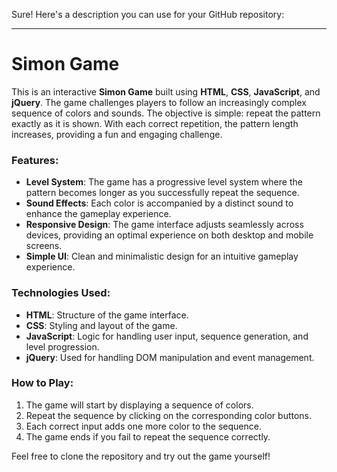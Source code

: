 Sure! Here's a description you can use for your GitHub repository:

---

# Simon Game

This is an interactive **Simon Game** built using **HTML**, **CSS**, **JavaScript**, and **jQuery**. The game challenges players to follow an increasingly complex sequence of colors and sounds. The objective is simple: repeat the pattern exactly as it is shown. With each correct repetition, the pattern length increases, providing a fun and engaging challenge.

### Features:
- **Level System**: The game has a progressive level system where the pattern becomes longer as you successfully repeat the sequence.
- **Sound Effects**: Each color is accompanied by a distinct sound to enhance the gameplay experience.
- **Responsive Design**: The game interface adjusts seamlessly across devices, providing an optimal experience on both desktop and mobile screens.
- **Simple UI**: Clean and minimalistic design for an intuitive gameplay experience.

### Technologies Used:
- **HTML**: Structure of the game interface.
- **CSS**: Styling and layout of the game.
- **JavaScript**: Logic for handling user input, sequence generation, and level progression.
- **jQuery**: Used for handling DOM manipulation and event management.

### How to Play:
1. The game will start by displaying a sequence of colors.
2. Repeat the sequence by clicking on the corresponding color buttons.
3. Each correct input adds one more color to the sequence.
4. The game ends if you fail to repeat the sequence correctly.

Feel free to clone the repository and try out the game yourself!